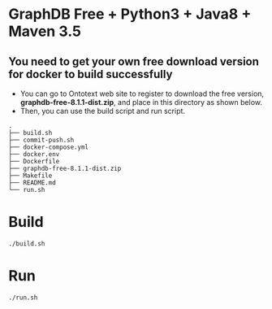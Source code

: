 # GraphDB Free + Python3 + Java8 + Maven 3.5


## You need to get your own free download version for docker to build successfully
- You can go to Ontotext web site to register to download the free version, **graphdb-free-8.1.1-dist.zip**, and place in this directory as shown below.
- Then, you can use the build script and run script.
```
.
├── build.sh
├── commit-push.sh
├── docker-compose.yml
├── docker.env
├── Dockerfile
├── graphdb-free-8.1.1-dist.zip
├── Makefile
├── README.md
└── run.sh

```

# Build
```
./build.sh
```

# Run
```
./run.sh
```

